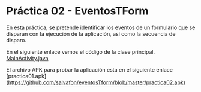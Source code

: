 # Práctica 02 - EventosTForm



En esta práctica, se pretende identificar los eventos de un formulario que se disparan con la ejecución
de la aplicación, así como la secuencia de disparo.

En el siguiente enlace vemos el código de la clase principal.
[MainActivity.java](https://github.com/salvafon/eventosTform/blob/master/app/src/main/java/fonseca/emmanuel/eventostform/MainActivity.java)



El archivo APK para probar la aplicación esta en el siguiente enlace
[practica01.apk]
(https://github.com/salvafon/eventosTform/blob/master/practica02.apk)
